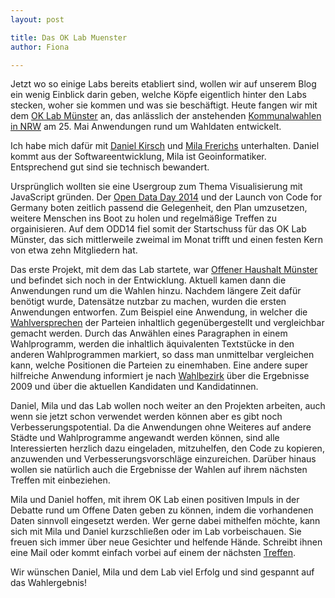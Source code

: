 ```yaml
---
layout: post

title: Das OK Lab Muenster
author: Fiona

---
```



Jetzt wo so einige Labs bereits etabliert sind, wollen wir auf unserem Blog ein wenig Einblick darin geben, welche Köpfe eigentlich hinter den Labs stecken, woher sie kommen und was sie beschäftigt. Heute fangen wir mit dem [OK Lab Münster][] an, das anlässlich der anstehenden [Kommunalwahlen in NRW][] am 25. Mai Anwendungen rund um Wahldaten entwickelt.

Ich habe mich dafür mit [Daniel Kirsch][] und [Mila Frerichs][] unterhalten. Daniel kommt aus der Softwareentwicklung, Mila ist Geoinformatiker. Entsprechend gut sind sie technisch bewandert.

Ursprünglich wollten sie eine Usergroup zum Thema Visualisierung mit JavaScript gründen. Der [Open Data Day 2014][] und der Launch von Code for Germany boten zeitlich passend die Gelegenheit, den Plan umzusetzen, weitere Menschen ins Boot zu holen und regelmäßige Treffen zu orgainisieren. Auf dem ODD14 fiel somit der Startschuss für das OK Lab Münster, das sich mittlerweile zweimal im Monat trifft und einen festen Kern von etwa zehn Mitgliedern hat.

Das erste Projekt, mit dem das Lab startete, war [Offener Haushalt Münster][] und befindet sich noch in der Entwicklung. Aktuell kamen dann die Anwendungen rund um die Wahlen hinzu. Nachdem längere Zeit dafür benötigt wurde, Datensätze nutzbar zu machen, wurden die ersten Anwendungen entworfen. Zum Beispiel eine Anwendung, in welcher die [Wahlversprechen][] der Parteien inhaltlich gegenübergestellt und vergleichbar gemacht werden. Durch das Anwählen eines Paragraphen in einem Wahlprogramm, werden die inhaltlich äquivalenten Textstücke in den anderen Wahlprogrammen markiert, so dass man unmittelbar vergleichen kann, welche Positionen die Parteien zu einemhaben.
Eine andere super hilfreiche Anwendung informiert je nach [Wahlbezirk][] über die Ergebnisse 2009 und über die aktuellen Kandidaten und Kandidatinnen.

Daniel, Mila und das Lab wollen noch weiter an den Projekten arbeiten, auch wenn sie jetzt schon verwendet werden können aber es gibt noch Verbesserungspotential. Da die Anwendungen ohne Weiteres auf andere Städte und Wahlprogramme angewandt werden können, sind alle Interessierten herzlich dazu eingeladen, mitzuhelfen, den Code zu kopieren, anzuwenden und Verbesserungsvorschläge einzureichen.
Darüber hinaus wollen sie natürlich auch die Ergebnisse der Wahlen auf ihrem nächsten Treffen mit einbeziehen.

Mila und Daniel hoffen, mit ihrem OK Lab einen positiven Impuls in der Debatte rund um Offene Daten geben zu können, indem die vorhandenen Daten sinnvoll eingesetzt werden.
Wer gerne dabei mithelfen möchte, kann sich mit Mila und Daniel kurzschließen oder im Lab vorbeischauen. Sie freuen sich immer über neue Gesichter und helfende Hände. Schreibt ihnen eine Mail oder kommt einfach vorbei auf einem der nächsten [Treffen][].

Wir wünschen Daniel, Mila und dem Lab viel Erfolg und sind gespannt auf das Wahlergebnis!


[OK Lab Münster]: http://codefor.de/muenster
[Kommunalwahlen in NRW]: http://www.politische-bildung.nrw.de/themen/kommunalwahlen-nrw-2014-2015/index.html
[Daniel Kirsch]: http://kirelabs.org
[Mila Frerichs]: http://milafrerichs.de
[Open Data Day 2014]: http://opendataday.org
[Offener Haushalt Münster]: http://offenerhaushalt.de
[Wahlversprechen]: http://codeformuenster.org/wahlprogramm-matrix/
[Wahlbezirk]: http://codeformuenster.org/wahlen/
[Treffen]: http://codefor.de/termine

